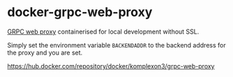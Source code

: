 # docker-grpc-web-proxy
[GRPC web proxy]("https://github.com/improbable-eng/grpc-web") containerised for local development without SSL.

Simply set the environment variable `BACKENDADDR` to the backend address for the proxy and you are set.

https://hub.docker.com/repository/docker/komplexon3/grpc-web-proxy
